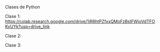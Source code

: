 Clases de Python

Clase 1:
https://colab.research.google.com/drive/1iR6htPZfxxQMoFzBstFWjoVdTFOKvUYk?usp=drive_link

Clase 2:


Clase 3:
